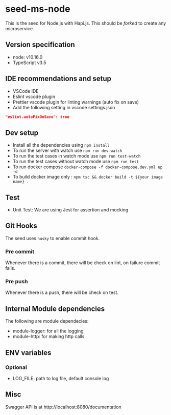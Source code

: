 # seed-ms-node

This is the seed for Node.js with Hapi.js. This should be _forked_ to create any microservice.

## Version specification
- node: v10.16.0
- TypeScript v3.5
## IDE recommendations and setup

- VSCode IDE
- Eslint vscode plugin
- Prettier vscode plugin for linting warnings (auto fix on save)
- Add the following setting in vscode settings.json 
```json
"eslint.autoFixOnSave": true
```

## Dev setup
- Install all the dependencies using `npm install`
- To run the server with watch use `npm run dev-watch`
- To run the test cases in watch mode use `npm run test-watch`
- To run the test cases without watch mode use `npm run test`
- To run docker compose `docker-compose -f docker-compose.dev.yml up -d`
- To build docker image only :
`
 npm tsc &&
 docker build -t ${your image name} .
`

## Test

- Unit Test: We are using Jest for assertion and mocking

## Git Hooks
The seed uses `husky` to enable commit hook.

### Pre commit
Whenever there is a commit, there will be check on lint, on failure commit fails.

### Pre push
Whenever there is a push, there will be check on test.

## Internal Module dependencies
The following are module dependecies:
- module-logger: for all the logging
- module-http: for making http calls

## ENV variables

### Optional
- LOG_FILE: path to log file, default console log


## Misc

Swagger API is at http://localhost:8080/documentation
